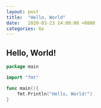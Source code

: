 ```yaml
---
layout: post
title:  "Hello, World"
date:   2020-03-23 14:00:00 +0800
categories: Go
---
```

## Hello, World!
```go
package main

import "fmt"

func main(){
    fmt.Println("Hello, World!")
}
```